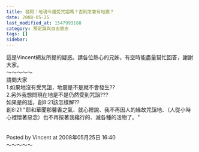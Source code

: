 ```yaml
---
title: 發問：地現今還受咒詛嗎？否則怎會有地震？
date: 2008-05-25
last_modified_at: 1547993188
category: 預定論與自由意志
tags: []
sidebar: 
---
```


<p>這是Vincent網友所提的疑惑。請各位熱心的兄姊，有空時能盡量幫忙回答，謝謝大家。<br/><!--more-->～～～～～<br/>請問大家 <br/>1.如果地沒有受咒詛，地震是不是就不會發生??<br/>2.另外我想問現在地是不是仍然受到咒詛???<br/>如果是的話，創8:21該怎樣解??<br/>創8:21 "耶和華聞那馨香之氣、就心裡說、我不再因人的緣故咒詛地、（人從小時心裡懷著惡念）也不再按著我纔行的、滅各種的活物了。"<br/><br/><br/>Posted by Vincent at 2008年05月25日 16:40 <br/>～～～～～<br/>
</p>